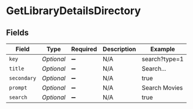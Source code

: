 # GetLibraryDetailsDirectory


## Fields

| Field               | Type                | Required            | Description         | Example             |
| ------------------- | ------------------- | ------------------- | ------------------- | ------------------- |
| `key`               | *Optional<String>*  | :heavy_minus_sign:  | N/A                 | search?type=1       |
| `title`             | *Optional<String>*  | :heavy_minus_sign:  | N/A                 | Search...           |
| `secondary`         | *Optional<Boolean>* | :heavy_minus_sign:  | N/A                 | true                |
| `prompt`            | *Optional<String>*  | :heavy_minus_sign:  | N/A                 | Search Movies       |
| `search`            | *Optional<Boolean>* | :heavy_minus_sign:  | N/A                 | true                |